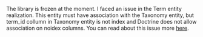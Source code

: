 The library is frozen at the moment. I faced an issue in the Term entity realization. 
This entity must have association with the Taxonomy entity, but term_id collumn in
Taxonomy entity is not index and Doctrine does not allow association on noidex columns.
You can read about this issue more [here](https://stackoverflow.com/questions/24059666/doctrine-2-mapping-referencing-unique-key).
